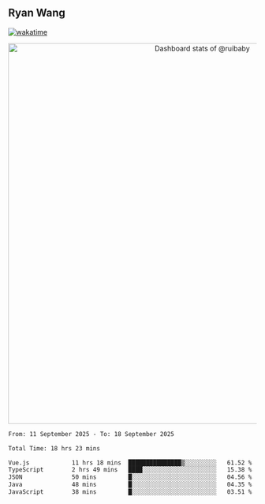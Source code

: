 ## Ryan Wang

[![wakatime](https://wakatime.com/badge/user/6f4ce45f-b03c-4eb3-b701-4b95e0885d94.svg)](https://wakatime.com/@6f4ce45f-b03c-4eb3-b701-4b95e0885d94)

<!-- Copy-paste in your Readme.md file -->

<a href="https://next.ossinsight.io/widgets/official/compose-user-dashboard-stats?user_id=21301288" target="_blank" style="display: block" align="center">
  <picture>
    <source media="(prefers-color-scheme: dark)" srcset="https://next.ossinsight.io/widgets/official/compose-user-dashboard-stats/thumbnail.png?user_id=21301288&image_size=auto&color_scheme=dark" width="771" height="auto">
    <img alt="Dashboard stats of @ruibaby" src="https://next.ossinsight.io/widgets/official/compose-user-dashboard-stats/thumbnail.png?user_id=21301288&image_size=auto&color_scheme=light" width="771" height="auto">
  </picture>
</a>

<!-- Made with [OSS Insight](https://ossinsight.io/) -->


<!--START_SECTION:waka-->

```txt
From: 11 September 2025 - To: 18 September 2025

Total Time: 18 hrs 23 mins

Vue.js            11 hrs 18 mins  ███████████████▒░░░░░░░░░   61.52 %
TypeScript        2 hrs 49 mins   ████░░░░░░░░░░░░░░░░░░░░░   15.38 %
JSON              50 mins         █░░░░░░░░░░░░░░░░░░░░░░░░   04.56 %
Java              48 mins         █░░░░░░░░░░░░░░░░░░░░░░░░   04.35 %
JavaScript        38 mins         █░░░░░░░░░░░░░░░░░░░░░░░░   03.51 %
```

<!--END_SECTION:waka-->
